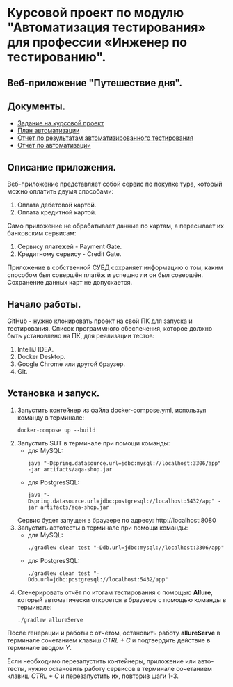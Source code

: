 # Курсовой проект по модулю "Автоматизация тестирования» для профессии «Инженер по тестированию".
## Веб-приложение "Путешествие дня".

## Документы.
- [Задание на курсовой проект](https://github.com/VikaEra/Automation-project/blob/master/documents/Task.md)
- [План автоматизации](https://github.com/VikaEra/Automation-project/blob/master/documents/Plan.md)
- [Отчет по результатам автоматизированного тестирования](https://github.com/VikaEra/Automation-project/blob/master/documents/Report.md)
- [Отчет по автоматизации](https://github.com/VikaEra/Automation-project/blob/master/documents/Summary.md)

## Описание приложения.
Веб-приложение представляет собой сервис по покупке тура, который можно оплатить двумя способами:
1. Оплата дебетовой картой.
2. Оплата кредитной картой.

Само приложение не обрабатывает данные по картам, а пересылает их банковским сервисам:
1. Сервису платежей - Payment Gate.
2. Кредитному сервису - Credit Gate.

Приложение в собственной СУБД сохраняет информацию о том, каким способом был совершён платёж и успешно ли он был совершён.
Сохранение данных карт не допускается.

## Начало работы.
GitHub - нужно клонировать проект на свой ПК для запуска и тестирования.
Список программного обеспечения, которое должно быть установлено на ПК, для реализации тестов:
1. IntelliJ IDEA.
2. Docker Desktop.
3. Google Chrome или другой браузер.
4. Git.

## Установка и запуск.
1. Запустить контейнер из файла docker-compose.yml, используя команду в терминале:
   ```
   docker-compose up --build
   ```
2. Запустить SUT в терминале при помощи команды:
    - для MySQL:
      ```
      java "-Dspring.datasource.url=jdbc:mysql://localhost:3306/app" -jar artifacts/aqa-shop.jar
      ```
    - для PostgresSQL:
      ```
      java "-Dspring.datasource.url=jdbc:postgresql://localhost:5432/app" -jar artifacts/aqa-shop.jar
      ```
   Сервис будет запущен в браузере по адресу: http://localhost:8080
3. Запустить автотесты в терминале при помощи команды:
    - для MySQL:
      ```
      ./gradlew clean test "-Ddb.url=jdbc:mysql://localhost:3306/app"
      ```
    - для PostgresSQL:
      ```
      ./gradlew clean test "-Ddb.url=jdbc:postgresql://localhost:5432/app"
      ```
4. Сгенерировать отчёт по итогам тестирования с помощью **Allure**, который автоматически откроется в браузере с помощью команды в терминале:
   ```
   ./gradlew allureServe
   ```

После генерации и работы с отчётом, остановить работу **allureServe** в терминале сочетанием клавиш _CTRL + C_ и
подтвердить действие в терминале вводом _Y_.

Если необходимо перезапустить контейнеры, приложение или авто-тесты, нужно остановить работу сервисов в терминале
сочетанием клавиш _CTRL + C_ и перезапустить их, повторив шаги 1-3.